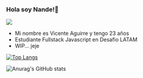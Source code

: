 ### Hola soy Nande!👋
![](https://img.shields.io/badge/-HTML-lightgrey?logo=html5)

- Mi nombre es Vicente Aguirre y tengo 23 años
- Estudiante Fullstack Javascript en Desafio LATAM
- WIP... jeje

[![Top Langs](https://github-readme-stats.vercel.app/api/top-langs/?username=Nandem1&theme=tokyonight&show_icons=true)](https://github.com/anuraghazra/github-readme-stats)

![Anurag's GitHub stats](https://github-readme-stats.vercel.app/api?username=Nandem1&show_icons=true&theme=tokyonight)
